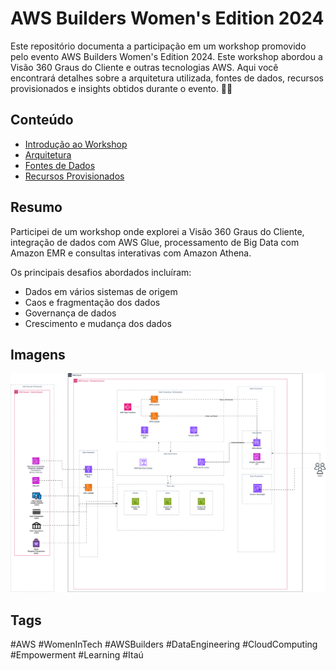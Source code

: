 # AWS Builders Women's Edition 2024

Este repositório documenta a participação em um workshop promovido pelo evento AWS Builders Women's Edition 2024. Este workshop abordou a Visão 360 Graus do Cliente e outras tecnologias AWS. Aqui você encontrará detalhes sobre a arquitetura utilizada, fontes de dados, recursos provisionados e insights obtidos durante o evento. 🚀✨

## Conteúdo
- [Introdução ao Workshop](introducao_ao_workshop.md)
- [Arquitetura](Arquitetura/README.md)
- [Fontes de Dados](fontes_de_dados/informacao_cliente.md)
- [Recursos Provisionados](recursos_provisionados%20/buckets_s3.md)

## Resumo

Participei de um workshop onde explorei a Visão 360 Graus do Cliente, integração de dados com AWS Glue, processamento de Big Data com Amazon EMR e consultas interativas com Amazon Athena. 

Os principais desafios abordados incluíram:
- Dados em vários sistemas de origem
- Caos e fragmentação dos dados
- Governança de dados
- Crescimento e mudança dos dados


## Imagens

![Arquitetura](https://github.com/aremartins/workshop-aws-builders-womens-edition-2024/blob/main/Arquitetura/Imagens/architeture-01.svg)

## Tags

#AWS #WomenInTech #AWSBuilders #DataEngineering #CloudComputing #Empowerment #Learning #Itaú
